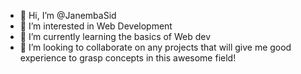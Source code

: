 - 👋 Hi, I’m @JanembaSid
- 👀 I’m interested in Web Development
- 🌱 I’m currently learning the basics of Web dev
- 💞️ I’m looking to collaborate on any projects that will give me good experience to grasp concepts in this awesome field!


<!---
JanembaSid/JanembaSid is a ✨ special ✨ repository because its `README.md` (this file) appears on your GitHub profile.
You can click the Preview link to take a look at your changes.
--->

